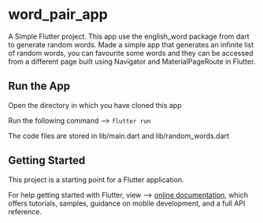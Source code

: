 # word_pair_app

A Simple Flutter project.
This app use the english_word package from dart to generate random words. 
Made a simple app that generates an infinite list of random words, you can favourite some words and they can be accessed from a different page built using Navigator and MaterialPageRoute in Flutter. 

## Run the App 
Open the directory in which you have cloned this app

Run the following command --> 
<code>flutter run</code>

The code files are stored in lib/main.dart and lib/random_words.dart

## Getting Started

This project is a starting point for a Flutter application.

For help getting started with Flutter, view -->
[online documentation](https://flutter.dev/docs), which offers tutorials,
samples, guidance on mobile development, and a full API reference.
